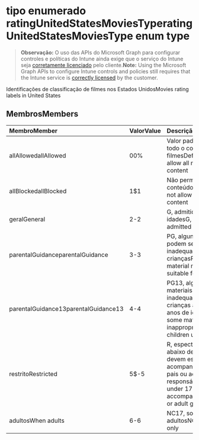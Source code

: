 # <a name="ratingunitedstatesmoviestype-enum-type"></a><span data-ttu-id="caf9b-101">tipo enumerado ratingUnitedStatesMoviesType</span><span class="sxs-lookup"><span data-stu-id="caf9b-101">ratingUnitedStatesMoviesType enum type</span></span>

> <span data-ttu-id="caf9b-102">**Observação:** O uso das APIs do Microsoft Graph para configurar controles e políticas do Intune ainda exige que o serviço do Intune seja [corretamente licenciado](https://go.microsoft.com/fwlink/?linkid=839381) pelo cliente.</span><span class="sxs-lookup"><span data-stu-id="caf9b-102">**Note:** Using the Microsoft Graph APIs to configure Intune controls and policies still requires that the Intune service is [correctly licensed](https://go.microsoft.com/fwlink/?linkid=839381) by the customer.</span></span>

<span data-ttu-id="caf9b-103">Identificações de classificação de filmes nos Estados Unidos</span><span class="sxs-lookup"><span data-stu-id="caf9b-103">Movies rating labels in United States</span></span>
## <a name="members"></a><span data-ttu-id="caf9b-104">Membros</span><span class="sxs-lookup"><span data-stu-id="caf9b-104">Members</span></span>
|<span data-ttu-id="caf9b-105">Membro</span><span class="sxs-lookup"><span data-stu-id="caf9b-105">Member</span></span>|<span data-ttu-id="caf9b-106">Valor</span><span class="sxs-lookup"><span data-stu-id="caf9b-106">Value</span></span>|<span data-ttu-id="caf9b-107">Descrição</span><span class="sxs-lookup"><span data-stu-id="caf9b-107">Description</span></span>|
|:---|:---|:---|
|<span data-ttu-id="caf9b-108">allAllowed</span><span class="sxs-lookup"><span data-stu-id="caf9b-108">allAllowed</span></span>|<span data-ttu-id="caf9b-109">0</span><span class="sxs-lookup"><span data-stu-id="caf9b-109">0%</span></span>|<span data-ttu-id="caf9b-110">Valor padrão, permitir todo o conteúdo de filmes</span><span class="sxs-lookup"><span data-stu-id="caf9b-110">Default value, allow all movies content</span></span>|
|<span data-ttu-id="caf9b-111">allBlocked</span><span class="sxs-lookup"><span data-stu-id="caf9b-111">allBlocked</span></span>|<span data-ttu-id="caf9b-112">1</span><span class="sxs-lookup"><span data-stu-id="caf9b-112">$1</span></span>|<span data-ttu-id="caf9b-113">Não permitir qualquer conteúdo de filmes</span><span class="sxs-lookup"><span data-stu-id="caf9b-113">Do not allow any movies content</span></span>|
|<span data-ttu-id="caf9b-114">geral</span><span class="sxs-lookup"><span data-stu-id="caf9b-114">General</span></span>|<span data-ttu-id="caf9b-115">2</span><span class="sxs-lookup"><span data-stu-id="caf9b-115">-2</span></span>|<span data-ttu-id="caf9b-116">G, admitidas todas as idades</span><span class="sxs-lookup"><span data-stu-id="caf9b-116">G, all ages admitted</span></span>|
|<span data-ttu-id="caf9b-117">parentalGuidance</span><span class="sxs-lookup"><span data-stu-id="caf9b-117">parentalGuidance</span></span>|<span data-ttu-id="caf9b-118">3</span><span class="sxs-lookup"><span data-stu-id="caf9b-118">-3</span></span>|<span data-ttu-id="caf9b-119">PG, alguns materiais podem ser inadequados para crianças</span><span class="sxs-lookup"><span data-stu-id="caf9b-119">PG, some material may not be suitable for children</span></span>|
|<span data-ttu-id="caf9b-120">parentalGuidance13</span><span class="sxs-lookup"><span data-stu-id="caf9b-120">parentalGuidance13</span></span>|<span data-ttu-id="caf9b-121">4</span><span class="sxs-lookup"><span data-stu-id="caf9b-121">-4</span></span>|<span data-ttu-id="caf9b-122">PG13, alguns materiais podem ser inadequados para crianças abaixo de 13 anos de idade</span><span class="sxs-lookup"><span data-stu-id="caf9b-122">PG13, some material may be inappropriate for children under 13</span></span>|
|<span data-ttu-id="caf9b-123">restrito</span><span class="sxs-lookup"><span data-stu-id="caf9b-123">Restricted</span></span>|<span data-ttu-id="caf9b-124">5</span><span class="sxs-lookup"><span data-stu-id="caf9b-124">$-5</span></span>|<span data-ttu-id="caf9b-125">R, espectadores abaixo de 17 anos devem estar acompanhados dos pais ou adulto responsável</span><span class="sxs-lookup"><span data-stu-id="caf9b-125">R, viewers under 17 require accompanying parent or adult guardian</span></span>|
|<span data-ttu-id="caf9b-126">adultos</span><span class="sxs-lookup"><span data-stu-id="caf9b-126">When adults</span></span>|<span data-ttu-id="caf9b-127">6</span><span class="sxs-lookup"><span data-stu-id="caf9b-127">-6</span></span>|<span data-ttu-id="caf9b-128">NC17, somente para adultos</span><span class="sxs-lookup"><span data-stu-id="caf9b-128">NC17, adults only</span></span>|



